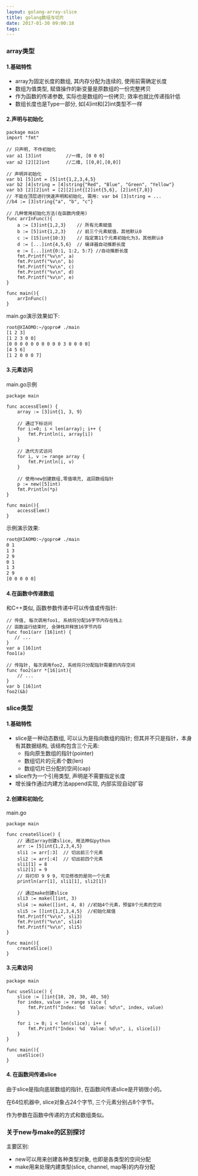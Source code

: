 ```yaml
---
layout: golang-array-slice
title: golang数组与切片
date: 2017-01-30 09:00:18
tags:
---
```


### array类型
#### 1.基础特性
- array为固定长度的数组, 其内存分配为连续的, 使用前需确定长度
- 数组为值类型, 赋值操作的新变量是原数组的一份完整拷贝
- 作为函数的传递参数, 实际也是数组的一份拷贝; 效率也就比传递指针低
- 数组长度也是Type一部分, 如[4]int和[2]int类型不一样

<!--more-->

#### 2.声明与初始化
```golang
package main
import "fmt"

// 只声明, 不作初始化
var a1 [3]int         //一维, [0 0 0]
var a2 [2][2]int      //二维, [[0,0],[0,0]]

// 声明并初始化
var b1 [5]int = [5]int{1,2,3,4,5}
var b2 [4]string = [4]string{"Red", "Blue", "Green", "Yellow"}
var b3 [2][2]int = [2][2]int{[2]int{5,6}, [2]int{7,8}}
// 不能在顶层进行快速声明和初始化, 需用: var b4 [3]string = ...
//b4 := [3]string{"a", "b", "c"}

// 几种常用初始化方法(在函数内使用)
func arrInFunc(){
    a := [3]int{1,2,3}    // 所有元素赋值
    b := [5]int{1,2,3}    // 前三个元素赋值，其他默认0
    c := [15]int{10:3}    // 指定第11个元素初始化为3，其他默认0
    d := [...]int{4,5,6}  // 编译器自动推断长度
    e := [...]int{0:1, 1:2, 5:7} //自动推断长度
    fmt.Printf("%v\n", a)
    fmt.Printf("%v\n", b)
    fmt.Printf("%v\n", c)
    fmt.Printf("%v\n", d)
    fmt.Printf("%v\n", e)
}

func main(){
    arrInFunc()
}
```
main.go演示效果如下:
```bash
root@XIAOMO:~/gopro# ./main
[1 2 3]
[1 2 3 0 0]
[0 0 0 0 0 0 0 0 0 0 3 0 0 0 0]
[4 5 6]
[1 2 0 0 0 7]
```

#### 3.元素访问
main.go示例
```golang
package main

func accessElem() {
    array := [3]int{1, 3, 9}

    // 通过下标访问
    for i:=0; i < len(array); i++ {
        fmt.Println(i, array[i])
    }

    // 迭代方式访问
    for i, v := range array {
        fmt.Println(i, v)
    }

    // 使用new创建数组,零值填充, 返回数组指针
    p := new([5]int)
    fmt.Println(*p)
}

func main(){
    accessElem()
}
```

示例演示效果:
```bash
root@XIAOMO:~/gopro# ./main
0 1
1 3
2 9
0 1
1 3
2 9
[0 0 0 0 0]
```

#### 4.在函数中传递数组
和C++类似, 函数参数传递中可以传值或传指针:


```golang
// 传值, 每次调用foo1, 系统将分配16字节内存在栈上
// 函数运行结束时, 会弹栈并释放16字节内存
func foo1(arr [16]int) {
   // ...
}
var a [16]int
foo1(a)

// 传指针, 每次调用foo2, 系统将只分配指针需要的内存空间
func foo2(arr *[16]int){
    // ...
}
var b [16]int
foo2(&b)
```


### slice类型
#### 1.基础特性
- slice是一种动态数组, 可以认为是指向数组的指针; 但其并不只是指针，本身有其数据结构, 该结构包含三个元素:
  - 指向原生数组的指针(pointer)
  - 数组切片的元素个数(len)
  - 数组切片已分配的空间(cap)
- slice作为一个引用类型, 声明是不需要指定长度
- 增长操作通过内建方法append实现, 内部实现自动扩容

#### 2.创建和初始化
main.go
```golang
package main

func createSlice() {
    // 通过array创建slice, 用法神似python
    arr := [5]int{1,2,3,4,5}
    sli1 := arr[:3]  // 切出前三个元素
    sli2 := arr[:4]  // 切出前四个元素
    sli1[1] = 8
    sli2[1] = 9
    // 将打印 9 9 9, 可见修改的是同一个元素
    println(arr[1], sli1[1], sli2[1])

    // 通过make创建slice
    sli3 := make([]int, 3)
    sli4 := make([]int, 4, 8) //初始4个元素，预留8个元素的空间
    sli5 := []int{1,2,3,4,5}  //初始化赋值
    fmt.Printf("%v\n", sli3)
    fmt.Printf("%v\n", sli4)
    fmt.Printf("%v\n", sli5)
}

func main(){
    createSlice()
}
```
#### 3.元素访问
```golang
package main

func useSlice() {
    slice := []int{10, 20, 30, 40, 50}
    for index, value := range slice {
        fmt.Printf("Index: %d  Value: %d\n", index, value)
    }

    for i := 0; i < len(slice); i++ {
        fmt.Printf("Index: %d  Value: %d\n", i, slice[i])
    }
}

func main(){
    useSlice()
}
```
#### 4. 在函数间传递slice
由于slice是指向底层数组的指针, 在函数间传递slice是开销很小的。

在64位机器中, slice对象占24个字节, 三个元素分别占8个字节。

作为参数在函数中传递的方式和数组类似。

### 关于new与make的区别探讨
主要区别:
- new可以用来创建各种类型对象, 也即是各类型的空间分配
- make用来处理内建类型(slice, channel, map等)的内存分配
